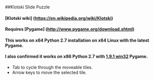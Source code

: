 ##Klotski Slide Puzzle

#### [Klotski wiki] (https://en.wikipedia.org/wiki/Klotski)

#### Requires [Pygame] (http://www.pygame.org/download.shtml)

#### This works on x64 Python 2.7 installation on x64 Linux with the latest Pygame.
#### I also confirmed it works on x86 Python 2.7 with [1.9.1 win32](http://pygame.org/download.shtml) Pygame.

* Tab to cycle through the moveable tiles.
* Arrow keys to move the selected tile.
